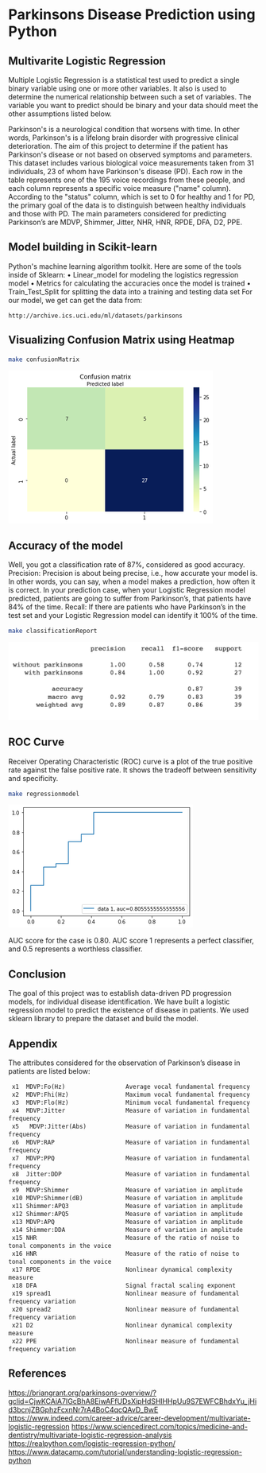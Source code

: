 # Parkinsons Disease Prediction using Python
## Multivarite Logistic Regression

Multiple Logistic Regression is a statistical test used to predict a single binary variable using one or more other variables. It also is used to determine the numerical relationship between such a set of variables. The variable you want to predict should be binary and your data should meet the other assumptions listed below.

Parkinson's is a neurological condition that worsens with time. In other words, Parkinson's is a lifelong brain disorder with progressive clinical deterioration. The aim of this project to determine if the patient has Parkinson's disease or not based on observed symptoms and parameters. This dataset includes various biological voice measurements taken from 31 individuals, 23 of whom have Parkinson's disease (PD). Each row in the table represents one of the 195 voice recordings from these people, and each column represents a specific voice measure ("name" column). According to the "status" column, which is set to 0 for healthy and 1 for PD, the primary goal of the data is to distinguish between healthy individuals and those with PD. The main parameters considered for predicting Parkinson’s are MDVP, Shimmer, Jitter, NHR, HNR, RPDE, DFA, D2, PPE. 

## Model building in Scikit-learn
   Python's machine learning algorithm toolkit. Here are some of the tools inside of Sklearn:
•	Linear_model for modeling the logistics regression model
•	Metrics for calculating the accuracies once the model is trained
•	Train_Test_Split for splitting the data into a training and testing data set
   For our model, we get can get the data from: 
   ```
   http://archive.ics.uci.edu/ml/datasets/parkinsons
   ```

## Visualizing Confusion Matrix using Heatmap
```bash
make confusionMatrix
```

![](images/confusionMatrix.png)

## Accuracy of the model
Well, you got a classification rate of 87%, considered as good accuracy.
Precision: Precision is about being precise, i.e., how accurate your model is. In other words, you can say, when a model makes a prediction, how often it is correct. In your prediction case, when your Logistic Regression model predicted, patients are going to suffer from Parkinson’s, that patients have 84% of the time.
Recall: If there are patients who have Parkinson’s in the test set and your Logistic Regression model can identify it 100% of the time.

```bash
make classificationReport
```

![](images/classificationReport.png)


## ROC Curve
Receiver Operating Characteristic (ROC) curve is a plot of the true positive rate against the false positive rate. It shows the tradeoff between sensitivity and specificity.

```bash
make regressionmodel
```

![](images/regressionmodel.png)

AUC score for the case is 0.80. AUC score 1 represents a perfect classifier, and 0.5 represents a worthless classifier.
 

## Conclusion

The goal of this project was to establish data-driven PD progression models, for individual disease identification. We have built a logistic regression model to predict the existence of disease in patients. We used sklearn library to prepare the dataset and build the model. 

## Appendix

The attributes considered for the observation of Parkinson’s disease in patients are listed below:

     x1  MDVP:Fo(Hz)                 Average vocal fundamental frequency   
     x2  MDVP:Fhi(Hz)                Maximum vocal fundamental frequency
     x3  MDVP:Flo(Hz)                Minimum vocal fundamental frequency
     x4  MDVP:Jitter                 Measure of variation in fundamental frequency
     x5   MDVP:Jitter(Abs)           Measure of variation in fundamental frequency
     x6  MDVP:RAP                    Measure of variation in fundamental frequency
     x7  MDVP:PPQ                    Measure of variation in fundamental frequency
     x8  Jitter:DDP                  Measure of variation in fundamental frequency
     x9  MDVP:Shimmer                Measure of variation in amplitude
     x10 MDVP:Shimmer(dB)            Measure of variation in amplitude
     x11 Shimmer:APQ3                Measure of variation in amplitude
     x12 Shimmer:APQ5                Measure of variation in amplitude
     x13 MDVP:APQ                    Measure of variation in amplitude
     x14 Shimmer:DDA                 Measure of variation in amplitude
     x15 NHR                         Measure of the ratio of noise to tonal components in the voice
     x16 HNR                         Measure of the ratio of noise to tonal components in the voice
     x17 RPDE                        Nonlinear dynamical complexity measure
     x18 DFA                         Signal fractal scaling exponent
     x19 spread1                     Nonlinear measure of fundamental frequency variation
     x20 spread2                     Nonlinear measure of fundamental frequency variation
     x21 D2                          Nonlinear dynamical complexity measure
     x22 PPE                         Nonlinear measure of fundamental frequency variation

## References
  
https://briangrant.org/parkinsons-overview/?gclid=CjwKCAiA7IGcBhA8EiwAFfUDsXipHdSHlHHpUu9S7EWFCBhdxYu_jHid3bcnjZBGphzFcxnNr7rA4BoC4qcQAvD_BwE
https://www.indeed.com/career-advice/career-development/multivariate-logistic-regression
https://www.sciencedirect.com/topics/medicine-and-dentistry/multivariate-logistic-regression-analysis
https://realpython.com/logistic-regression-python/
https://www.datacamp.com/tutorial/understanding-logistic-regression-python


